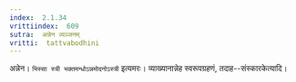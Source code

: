 ```yaml
---
index:  2.1.34
vrittiindex:  609
sutra:  अन्नेन व्यञ्जनम्
vritti:  tattvabodhini 
---
```


अन्नेन। `भिस्सा स्त्री भक्तमन्धोऽन्नमोदनोऽस्त्री` इत्यमरः। व्याख्यानान्नेह स्वरूपग्रहणं, तदाह--संस्कारकेत्यादि।

